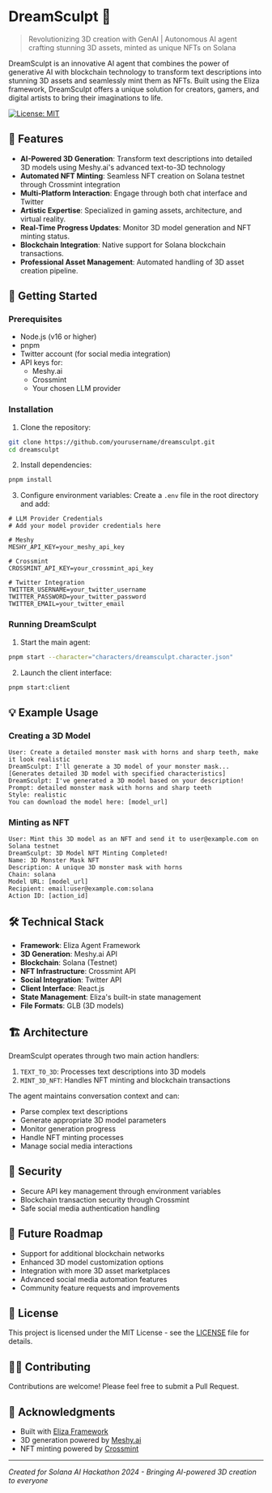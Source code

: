 # DreamSculpt 🎨

> Revolutionizing 3D creation with GenAI | Autonomous AI agent crafting stunning 3D assets, minted as unique NFTs on Solana

DreamSculpt is an innovative AI agent that combines the power of generative AI with blockchain technology to transform text descriptions into stunning 3D assets and seamlessly mint them as NFTs. Built using the Eliza framework, DreamSculpt offers a unique solution for creators, gamers, and digital artists to bring their imaginations to life.

[![License: MIT](https://img.shields.io/badge/License-MIT-yellow.svg)](https://opensource.org/licenses/MIT)

## 🌟 Features

- **AI-Powered 3D Generation**: Transform text descriptions into detailed 3D models using Meshy.ai's advanced text-to-3D technology
- **Automated NFT Minting**: Seamless NFT creation on Solana testnet through Crossmint integration
- **Multi-Platform Interaction**: Engage through both chat interface and Twitter
- **Artistic Expertise**: Specialized in gaming assets, architecture, and virtual reality.
- **Real-Time Progress Updates**: Monitor 3D model generation and NFT minting status.
- **Blockchain Integration**: Native support for Solana blockchain transactions.
- **Professional Asset Management**: Automated handling of 3D asset creation pipeline.

## 🚀 Getting Started

### Prerequisites

- Node.js (v16 or higher)
- pnpm
- Twitter account (for social media integration)
- API keys for:
  - Meshy.ai
  - Crossmint
  - Your chosen LLM provider

### Installation

1. Clone the repository:
```bash
git clone https://github.com/yourusername/dreamsculpt.git
cd dreamsculpt
```

2. Install dependencies:
```bash
pnpm install
```

3. Configure environment variables:
Create a `.env` file in the root directory and add:
```env
# LLM Provider Credentials
# Add your model provider credentials here

# Meshy
MESHY_API_KEY=your_meshy_api_key

# Crossmint
CROSSMINT_API_KEY=your_crossmint_api_key

# Twitter Integration
TWITTER_USERNAME=your_twitter_username
TWITTER_PASSWORD=your_twitter_password
TWITTER_EMAIL=your_twitter_email
```

### Running DreamSculpt

1. Start the main agent:
```bash
pnpm start --character="characters/dreamsculpt.character.json"
```

2. Launch the client interface:
```bash
pnpm start:client
```

## 💡 Example Usage

### Creating a 3D Model
```
User: Create a detailed monster mask with horns and sharp teeth, make it look realistic
DreamSculpt: I'll generate a 3D model of your monster mask...
[Generates detailed 3D model with specified characteristics]
DreamSculpt: I've generated a 3D model based on your description!
Prompt: detailed monster mask with horns and sharp teeth
Style: realistic
You can download the model here: [model_url]
```

### Minting as NFT
```
User: Mint this 3D model as an NFT and send it to user@example.com on Solana testnet
DreamSculpt: 3D Model NFT Minting Completed!
Name: 3D Monster Mask NFT
Description: A unique 3D monster mask with horns
Chain: solana
Model URL: [model_url]
Recipient: email:user@example.com:solana
Action ID: [action_id]
```

## 🛠 Technical Stack

- **Framework**: Eliza Agent Framework
- **3D Generation**: Meshy.ai API
- **Blockchain**: Solana (Testnet)
- **NFT Infrastructure**: Crossmint API
- **Social Integration**: Twitter API
- **Client Interface**: React.js
- **State Management**: Eliza's built-in state management
- **File Formats**: GLB (3D models)

## 🏗 Architecture

DreamSculpt operates through two main action handlers:
1. `TEXT_TO_3D`: Processes text descriptions into 3D models
2. `MINT_3D_NFT`: Handles NFT minting and blockchain transactions

The agent maintains conversation context and can:
- Parse complex text descriptions
- Generate appropriate 3D model parameters
- Monitor generation progress
- Handle NFT minting processes
- Manage social media interactions

## 🔐 Security

- Secure API key management through environment variables
- Blockchain transaction security through Crossmint
- Safe social media authentication handling

## 🎯 Future Roadmap

- Support for additional blockchain networks
- Enhanced 3D model customization options
- Integration with more 3D asset marketplaces
- Advanced social media automation features
- Community feature requests and improvements

## 📝 License

This project is licensed under the MIT License - see the [LICENSE](LICENSE) file for details.

## 🙋‍♂️ Contributing

Contributions are welcome! Please feel free to submit a Pull Request.

## 🌟 Acknowledgments

- Built with [Eliza Framework](https://github.com/ai16z/eliza)
- 3D generation powered by [Meshy.ai](https://meshy.ai)
- NFT minting powered by [Crossmint](https://crossmint.com)

---

*Created for Solana AI Hackathon 2024 - Bringing AI-powered 3D creation to everyone*